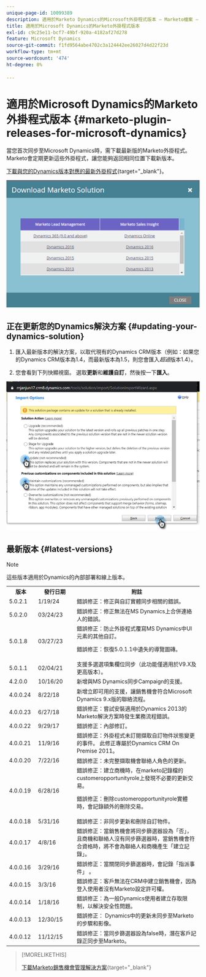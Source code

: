 ```yaml
---
unique-page-id: 10099389
description: 適用於Marketo Dynamics的Microsoft外掛程式版本 — Marketo檔案 — 產品檔案
title: 適用於Microsoft Dynamics的Marketo外掛程式版本
exl-id: c9c25e11-bcf7-49bf-920a-4182af27d278
feature: Microsoft Dynamics
source-git-commit: f1fd9564abe4702c3a124442ee26027d4d22f23d
workflow-type: tm+mt
source-wordcount: '474'
ht-degree: 0%

---
```


# 適用於Microsoft Dynamics的Marketo外掛程式版本 {#marketo-plugin-releases-for-microsoft-dynamics}

當您首次同步至Microsoft Dynamics時，需下載最新版的Marketo外掛程式。 Marketo會定期更新這些外掛程式，讓您能夠返回相同位置下載新版本。

[下載與您的Dynamics版本對應的最新外掛程式](/help/marketo/product-docs/crm-sync/microsoft-dynamics-sync/sync-setup/download-the-marketo-lead-management-solution.md){target="_blank"}。

![](assets/marketo-plugin-releases-for-microsoft-dynamics-1.png)

## 正在更新您的Dynamics解決方案 {#updating-your-dynamics-solution}

1. 匯入最新版本的解決方案，以取代現有的Dynamics CRM版本（例如：如果您的Dynamics CRM版本為1.4，而最新版本為1.5，則您會匯入&#x200B;_超過_&#x200B;版本1.4）。

1. 您會看到下列快顯視窗。 選取&#x200B;**更新**&#x200B;和&#x200B;**維護自訂**，然後按一下&#x200B;**匯入**。

![](assets/marketo-plugin-releases-for-microsoft-dynamics-2.png)

## 最新版本 {#latest-versions}

>[!NOTE]
>
>這些版本適用於Dynamics的內部部署和線上版本。

<table> 
 <tbody> 
  <tr> 
   <th style="width:15%">版本</th> 
   <th style="width:20%">發行日期</th> 
   <th style="width:65%">附註</th> 
  </tr>
  <tr> 
   <td>5.0.2.1</td> 
   <td>1/19/24</td> 
   <td>錯誤修正：修正與自訂實體同步相關的錯誤。</td> 
  </tr> 
  <tr> 
   <td>5.0.2.0</td> 
   <td>03/24/23</td> 
   <td>錯誤修正：修正無法在MS Dynamics上合併連絡人的錯誤。</td> 
  </tr> 
  <tr> 
   <td>5.0.1.8</td> 
   <td>03/27/23</td> 
   <td>錯誤修正：防止外掛程式覆寫MS Dynamics中UI元素的其他自訂。
   <p>
   錯誤修正：恢復5.0.1.1中遺失的導覽圖磚。</td> 
  </tr> 
  <tr> 
   <td>5.0.1.1</td> 
   <td>02/04/21</td> 
   <td>支援多選選項集欄位同步（此功能僅適用於V9.X及更高版本）。</td> 
  </tr> 
  <tr> 
   <td>4.2.0.0</td> 
   <td>10/16/20</td> 
   <td>新增與MS Dynamics同步Campaign的支援。</td> 
  </tr> 
  <tr> 
   <td>4.0.0.24</td> 
   <td>8/22/18</td> 
   <td>新增立即可用的支援，讓銷售機會符合Microsoft Dynamics 9.x版的聯絡流程。</td> 
  </tr> 
  <tr> 
   <td>4.0.0.23</td> 
   <td>6/27/18</td> 
   <td>錯誤修正：嘗試安裝適用於Dynamics 2013的Marketo解決方案時發生業務流程錯誤。</td> 
  </tr> 
  <tr> 
   <td>4.0.0.22</td> 
   <td>9/29/17</td> 
   <td>錯誤修正：內部修訂。</td> 
  </tr> 
  <tr> 
   <td><p>4.0.0.21</p></td> 
   <td>11/9/16</td> 
   <td>錯誤修正：外掛程式未訂閱擷取自訂物件狀態變更的事件。 此修正專屬於Dynamics CRM On Premise 2011。</td> 
  </tr> 
  <tr> 
   <td>4.0.0.20</td> 
   <td>7/22/16</td> 
   <td>錯誤修正：未完整擷取機會聯絡人角色的更新。</td> 
  </tr> 
  <tr> 
   <td>4.0.0.19</td> 
   <td>6/28/16</td> 
   <td>錯誤修正：建立商機時，在marketo記錄檔的customeropportunityrole上發現不必要的更新交易。<p>錯誤修正：刪除customeropportunityrole實體時，會記錄額外的刪除交易。</td> 
  </tr> 
  <tr> 
   <td>4.0.0.18</td> 
   <td>5/31/16</td> 
   <td>錯誤修正：非同步更新和刪除自訂物件。</td> 
  </tr> 
  <tr> 
   <td>4.0.0.17</td> 
   <td>4/8/16</td> 
   <td>錯誤修正：當銷售機會將同步篩選器設為「否」，且商機和聯絡人沒有同步篩選器時，當銷售機會符合資格時，將不會為聯絡人和商機產生「建立記錄」。</td> 
  </tr> 
  <tr> 
   <td>4.0.0.16</td> 
   <td>3/29/16</td> 
   <td>錯誤修正：當關閉同步篩選器時，會記錄「指派事件」 。</td> 
  </tr> 
  <tr> 
   <td>4.0.0.15</td> 
   <td>3/3/16</td> 
   <td>錯誤修正：客戶無法在CRM中建立銷售機會，因為登入使用者沒有Marketo設定許可權。</td> 
  </tr> 
  <tr> 
   <td>4.0.0.14</td> 
   <td>1/18/16</td> 
   <td>錯誤修正：為一般Dynamics使用者建立存取限制，以解決安全性問題。</td> 
  </tr> 
  <tr> 
   <td>4.0.0.13</td> 
   <td>12/30/15</td> 
   <td>錯誤修正： Dynamics中的更新未同步至Marketo的步驟和影像。</td> 
  </tr> 
  <tr> 
   <td>4.0.0.12</td> 
   <td>11/12/15</td> 
   <td>錯誤修正：當同步篩選器設為false時，潛在客戶記錄正同步至Marketo。</td> 
  </tr> 
 </tbody> 
</table>

>[!MORELIKETHIS]
>
>[下載Marketo銷售機會管理解決方案](/help/marketo/product-docs/crm-sync/microsoft-dynamics-sync/sync-setup/download-the-marketo-lead-management-solution.md){target="_blank"}
